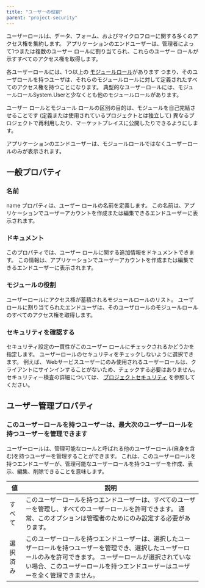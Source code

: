 ```yaml
---
title: "ユーザーの役割"
parent: "project-security"
---
```


ユーザーロールは、データ、フォーム、およびマイクロフローに関する多くのアクセス権を集約します。 アプリケーションのエンドユーザーは、管理者によって1つまたは複数のユーザー ロールに割り当てられ、これらのユーザー ロールが示すすべてのアクセス権を取得します。

各ユーザーロールには、1つ以上の [モジュールロール](module-role)があります つまり、そのユーザロールを持つユーザは、それらのモジュールロールに対して定義されたすべてのアクセス権を持つことになります。 典型的なユーザーロールには、モジュールロールSystem.Userと少なくとも他のモジュールロールがあります。

ユーザー ロールとモジュール ロールの区別の目的は、モジュールを自己完結させることです (定義または使用されているプロジェクトとは独立して) 異なるプロジェクトで再利用したり、マーケットプレイスに公開したりできるようにします。

アプリケーションのエンドユーザーは、モジュールロールではなくユーザーロールのみが表示されます。

## 一般プロパティ

### 名前

name プロパティは、ユーザー ロールの名前を定義します。 この名前は、アプリケーションでユーザーアカウントを作成または編集できるエンドユーザーに表示されます。

### ドキュメント

このプロパティでは、ユーザー ロールに関する追加情報をドキュメントできます。 この情報は、アプリケーションでユーザーアカウントを作成または編集できるエンドユーザーに表示されます。

### モジュールの役割

ユーザーロールにアクセス権が蓄積されるモジュールロールのリスト。 ユーザロールに割り当てられたエンドユーザは、そのユーザロールのモジュールロールのすべてのアクセス権を取得します。

### セキュリティを確認する

セキュリティ設定の一貫性がこのユーザー ロールにチェックされるかどうかを指定します。 ユーザーロールのセキュリティをチェックしないように選択できます。 例えば、 Webサービスユーザーにのみ使用されるユーザーロールは、クライアントにサインインすることがないため、チェックする必要はありません。 セキュリティー検査の詳細については、 [プロジェクトセキュリティ](project-security) を参照してください。

## ユーザー管理プロパティ

### このユーザーロールを持つユーザーは、最大次のユーザーロールを持つユーザーを管理できます

ユーザーロールは、管理可能なロールと呼ばれる他のユーザーロール(自身を含む)を持つユーザーを管理することができます。 これは、このユーザーロールを持つエンドユーザーが、管理可能なユーザーロールを持つユーザーを作成、表示、編集、削除できることを意味します。

| 値    | 説明                                                                                                                        |
| ---- | ------------------------------------------------------------------------------------------------------------------------- |
| すべて  | このユーザーロールを持つエンドユーザーは、すべてのユーザーを管理し、すべてのユーザーロールを許可できます。 通常、このオプションは管理者のためにのみ設定する必要があります。                                    |
| 選択済み | このユーザーロールを持つエンドユーザーは、選択したユーザーロールを持つユーザーを管理でき、選択したユーザーロールのみを許可できます。 ユーザーロールが選択されていない場合、このユーザーロールを持つエンドユーザーはユーザーを全く管理できません。 |
